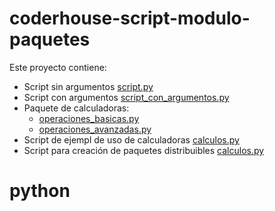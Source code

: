 # coderhouse-script-modulo-paquetes
Este proyecto contiene:
- Script sin argumentos [script.py](script.py)
- Script con argumentos [script_con_argumentos.py](script_con_argumentos.py)
- Paquete de calculadoras:
    - [operaciones_basicas.py](calculadoras/operaciones_basicas.py)
    - [operaciones_avanzadas.py](calculadoras/operaciones_avanzadas.py)
- Script de ejempl de uso de calculadoras [calculos.py](calculos.py)
- Script para creación de paquetes distribuibles [calculos.py](calculos.py)
# python
